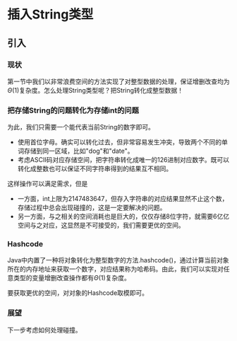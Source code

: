 # 插入String类型

## 引入

### 现状

第一节中我们以非常浪费空间的方法实现了对整型数据的处理，保证增删改查均为$\Theta(1)$复杂度。怎么处理String类型呢？把String转化成整型数据！

### 把存储String的问题转化为存储int的问题

为此，我们只需要一个能代表当前String的数字即可。

- 使用首位字母。确实可以转化过去，但非常容易发生冲突，导致两个不同的单词存储到同一区域，比如"dog"和"date"。
- 考虑ASCII码对应存储空间，把字符串转化成唯一的126进制对应数字。既可以转化成整数也可以保证不同字符串得到的结果互不相同。

这样操作可以满足需求，但是

- 一方面，int上限为2147483647，但存入字符串的对应结果显然不止这个数，存储过程中总会出现碰撞的，这是一定要解决的问题。
- 另一方面，与之相关的空间消耗也是巨大的，仅仅存储8位字符，就需要6亿亿空间与之对应，这显然是不可接受的，我们需要更优的空间。

### Hashcode

Java中内置了一种将对象转化为整型数字的方法.hashcode()，通过计算当前对象所在的内存地址来获取一个数字，对应结果称为哈希码。由此，我们可以实现对任意类型的变量增删改查操作都有$\Theta(1)$复杂度。

要获取更优的空间，对对象的Hashcode取模即可。

### 展望

下一步考虑如何处理碰撞。
